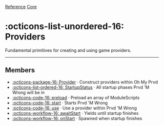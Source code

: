 <div class="pmwdoc-reference-breadcrumbs">
<a href="../../">Reference</a>
<a href="../">Core</a>
</div>

# :octicons-list-unordered-16: Providers

Fundamental primitives for creating and using game providers.

---

## Members

- [:octicons-package-16: Provider](provider.md) · Construct providers within Oh
  My Prvd
- [:octicons-list-ordered-16: StartupStatus](startup-status.md) · All startup
  phases Prvd 'M Wrong will be in
- [:octicons-code-16: preload](preload.md) · Preload an array of ModuleScripts
- [:octicons-code-16: start](start.md) · Starts Prvd 'M Wrong
- [:octicons-code-16: use](use.md) · Use a provider within Prvd 'M Wrong
- [:octicons-workflow-16: awaitStart](await-start.md) · Yields until startup
  finishes
- [:octicons-workflow-16: onStart](on-start.md) · Spawned when startup finishes
